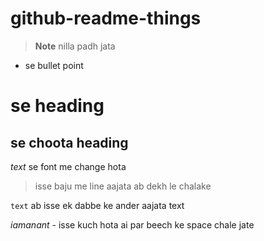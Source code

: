 # github-readme-things

> **Note** nilla padh jata
* se bullet point
# se heading 
## se choota heading
_text_ se font me change hota
> isse baju me line aajata ab dekh le chalake

```text``` ab isse ek dabbe ke ander aajata text

$i am anant$ - isse kuch hota ai par beech ke space chale jate
